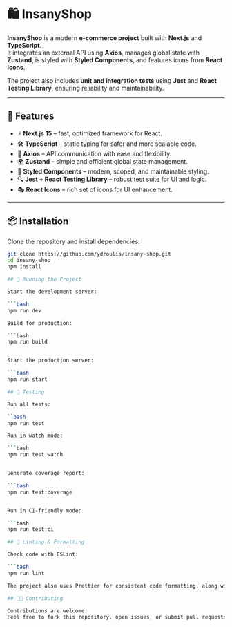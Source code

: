 # 🛍️ InsanyShop

**InsanyShop** is a modern **e-commerce project** built with **Next.js** and **TypeScript**.  
It integrates an external API using **Axios**, manages global state with **Zustand**, is styled with **Styled Components**, and features icons from **React Icons**.  

The project also includes **unit and integration tests** using **Jest** and **React Testing Library**, ensuring reliability and maintainability.

---

## 🚀 Features

- ⚡ **Next.js 15** – fast, optimized framework for React.
- 🛠 **TypeScript** – static typing for safer and more scalable code.
- 🔗 **Axios** – API communication with ease and flexibility.
- 🌍 **Zustand** – simple and efficient global state management.
- 🎨 **Styled Components** – modern, scoped, and maintainable styling.
- 🔍 **Jest + React Testing Library** – robust test suite for UI and logic.
- 🎭 **React Icons** – rich set of icons for UI enhancement.

---

## 📦 Installation

Clone the repository and install dependencies:

```bash
git clone https://github.com/ydroulis/insany-shop.git
cd insany-shop
npm install

## 🏃 Running the Project

Start the development server:

```bash
npm run dev

Build for production:

```bash
npm run build


Start the production server:

```bash
npm run start

## 🧪 Testing

Run all tests:

``bash
npm run test

Run in watch mode:

```bash
npm run test:watch


Generate coverage report:

```bash
npm run test:coverage


Run in CI-friendly mode:

```bash
npm run test:ci

## 🧹 Linting & Formatting

Check code with ESLint:

```bash
npm run lint

The project also uses Prettier for consistent code formatting, along with Husky + lint-staged for pre-commit hooks.

## 👨‍💻 Contributing

Contributions are welcome!
Feel free to fork this repository, open issues, or submit pull requests.